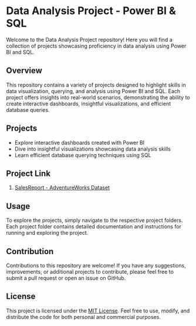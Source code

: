 # Data Analysis Project - Power BI & SQL

Welcome to the Data Analysis Project repository! Here you will find a collection of projects showcasing proficiency in data analysis using Power BI and SQL.

## Overview

This repository contains a variety of projects designed to highlight skills in data visualization, querying, and analysis using Power BI and SQL. Each project offers insights into real-world scenarios, demonstrating the ability to create interactive dashboards, insightful visualizations, and efficient database queries.

## Projects

- Explore interactive dashboards created with Power BI
- Dive into insightful visualizations showcasing data analysis skills
- Learn efficient database querying techniques using SQL

## Project Link

1. [SalesReport - AdventureWorks Dataset](https://app.powerbi.com/groups/me/reports/d7f6c2bc-4272-4bbd-a394-ed2389823d2a/ReportSection?experience=power-bi)

## Usage

To explore the projects, simply navigate to the respective project folders. Each project folder contains detailed documentation and instructions for running and exploring the project.

## Contribution

Contributions to this repository are welcome! If you have any suggestions, improvements, or additional projects to contribute, please feel free to submit a pull request or open an issue on GitHub.

## License

This project is licensed under the [MIT License](https://opensource.org/licenses/MIT). Feel free to use, modify, and distribute the code for both personal and commercial purposes.
